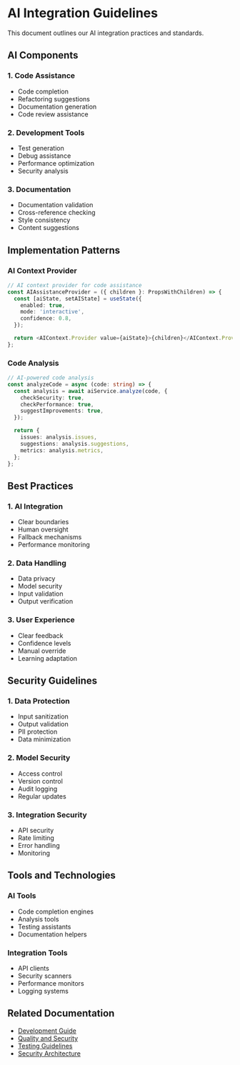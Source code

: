 # AI Integration Guidelines

This document outlines our AI integration practices and standards.

## AI Components

### 1. Code Assistance

- Code completion
- Refactoring suggestions
- Documentation generation
- Code review assistance

### 2. Development Tools

- Test generation
- Debug assistance
- Performance optimization
- Security analysis

### 3. Documentation

- Documentation validation
- Cross-reference checking
- Style consistency
- Content suggestions

## Implementation Patterns

### AI Context Provider

```typescript
// AI context provider for code assistance
const AIAssistanceProvider = ({ children }: PropsWithChildren) => {
  const [aiState, setAIState] = useState({
    enabled: true,
    mode: 'interactive',
    confidence: 0.8,
  });

  return <AIContext.Provider value={aiState}>{children}</AIContext.Provider>;
};
```

### Code Analysis

```typescript
// AI-powered code analysis
const analyzeCode = async (code: string) => {
  const analysis = await aiService.analyze(code, {
    checkSecurity: true,
    checkPerformance: true,
    suggestImprovements: true,
  });

  return {
    issues: analysis.issues,
    suggestions: analysis.suggestions,
    metrics: analysis.metrics,
  };
};
```

## Best Practices

### 1. AI Integration

- Clear boundaries
- Human oversight
- Fallback mechanisms
- Performance monitoring

### 2. Data Handling

- Data privacy
- Model security
- Input validation
- Output verification

### 3. User Experience

- Clear feedback
- Confidence levels
- Manual override
- Learning adaptation

## Security Guidelines

### 1. Data Protection

- Input sanitization
- Output validation
- PII protection
- Data minimization

### 2. Model Security

- Access control
- Version control
- Audit logging
- Regular updates

### 3. Integration Security

- API security
- Rate limiting
- Error handling
- Monitoring

## Tools and Technologies

### AI Tools

- Code completion engines
- Analysis tools
- Testing assistants
- Documentation helpers

### Integration Tools

- API clients
- Security scanners
- Performance monitors
- Logging systems

## Related Documentation

- [Development Guide](development.md)
- [Quality and Security](../quality_and_security.md)
- [Testing Guidelines](testing.md)
- [Security Architecture](./diagrams/system/security.md)
